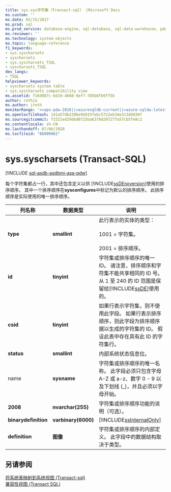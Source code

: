 ```yaml
---
title: sys.sys字符集（Transact-sql） |Microsoft Docs
ms.custom: ''
ms.date: 03/15/2017
ms.prod: sql
ms.prod_service: database-engine, sql-database, sql-data-warehouse, pdw
ms.reviewer: ''
ms.technology: system-objects
ms.topic: language-reference
f1_keywords:
- sys.syscharsets
- syscharsets
- sys.syscharsets_TSQL
- syscharsets_TSQL
dev_langs:
- TSQL
helpviewer_keywords:
- syscharsets system table
- sys.syscharsets compatibility view
ms.assetid: f16d987c-bd19-4668-9ef7-785b8fb9ff5b
author: rothja
ms.author: jroth
monikerRange: '>=aps-pdw-2016||=azuresqldb-current||=azure-sqldw-latest||>=sql-server-2016||=sqlallproducts-allversions||>=sql-server-linux-2017||=azuresqldb-mi-current'
ms.openlocfilehash: 141a57db220be9d415febc5722eb34e313d6830f
ms.sourcegitcommit: f3321ed29d6d8725ba6378d207277a57cb5fe8c2
ms.contentlocale: zh-CN
ms.lasthandoff: 07/06/2020
ms.locfileid: "86009962"
---
```

# <a name="syssyscharsets-transact-sql"></a>sys.syscharsets (Transact-SQL)
[!INCLUDE [sql-asdb-asdbmi-asa-pdw](../../includes/applies-to-version/sql-asdb-asdbmi-asa-pdw.md)]

  每个字符集都占一行，其中还包含定义以供 [!INCLUDE[ssDEnoversion](../../includes/ssdenoversion-md.md)]使用的排序顺序。 其中一个排序顺序在**sysconfigures**中标记为默认的排序顺序。 此排序顺序是实际使用的唯一排序顺序。  
  
|列名称|数据类型|说明|  
|-----------------|---------------|-----------------|  
|**type**|**smallint**|此行表示的实体的类型：<br /><br /> 1001 = 字符集。<br /><br /> 2001 = 排序顺序。|  
|**id**|**tinyint**|字符集或排序顺序的唯一 ID。 请注意，排序顺序和字符集不能共享相同的 ID 号。 从 1 至 240 的 ID 范围是保留给[!INCLUDE[ssDE](../../includes/ssde-md.md)]使用的。|  
|**csid**|**tinyint**|如果行表示字符集，则不使用此字段。 如果行表示排序顺序，则此字段为排序顺序据以生成的字符集的 ID。 假设此表中存在具有此 ID 的字符集行。|  
|**status**|**smallint**|内部系统状态信息位。|  
|name|**sysname**|字符集或排序顺序的唯一名称。 此字段必须只包含字母 A-Z 或 a-z、数字 0 - 9 以及下划线 (_)，并且必须以字母开始。|  
|**2008**|**nvarchar(255)**|字符集或排序顺序功能的说明（可选）。|  
|**binarydefinition**|**varbinary(6000)**|[!INCLUDE[ssInternalOnly](../../includes/ssinternalonly-md.md)]|  
|**definition**|**图像**|字符集或排序顺序的内部定义。 此字段中的数据结构取决于类型。|  
  
## <a name="see-also"></a>另请参阅  
 [将系统表映射到系统视图 &#40;Transact-sql&#41;](../../relational-databases/system-tables/mapping-system-tables-to-system-views-transact-sql.md)   
 [兼容性视图 (Transact SQL)](~/relational-databases/system-compatibility-views/system-compatibility-views-transact-sql.md)  
  
  
